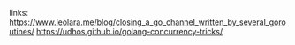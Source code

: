 links:
https://www.leolara.me/blog/closing_a_go_channel_written_by_several_goroutines/
https://udhos.github.io/golang-concurrency-tricks/
